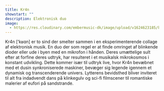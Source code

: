 ```yaml
---
title: Kr4n
showstart: ""
description: Elektronisk duo
image:
  - https://res.cloudinary.com/embermusic-dk/image/upload/v1624623185/kr4n_qikicv.jpg
---
```

Kr4n \[‘kʁɑn] er to sind der smelter sammen i en eksperimenterende collage af elektronisk musik. En duo der som regel er at finde omringet af blinkende dioder eller ude i byen med en mikrofon i hånden. Deres umættelige sult efter at forfine deres udtryk, har resulteret i et musikalsk mikrokosmos i konstant udvikling. Dette kommer især til udtryk live, hvor Kr4n bevæbnet med et dusin synkroniserede maskiner, bevæger sig legende igennem et dynamisk og transcenderende univers. Lytterens bevidsthed bliver inviteret til alt fra indadvendt dans på klinkegulv og sci-fi filmscener til romantiske malerier af eufori på sandstrande.